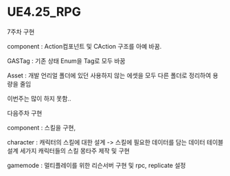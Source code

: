 # UE4.25_RPG

7주차 구현

component : Action컴포넌트 및 CAction 구조를 아예 바꿈.

GASTag : 기존 상태 Enum을 Tag로 모두 바꿈

Asset : 개발 언리얼 폴더에 있던 사용하지 않는 에셋을 모두 다른 폴더로 정리하여 용량을 줄임

이번주는 많이 하지 못함..

다음주차 구현

component : 스킬을 구현,

character : 캐릭터의 스킬에 대한 설계 -> 스킬에 필요한 데이터를 담는 데이터 테이블 설계 세가지 캐릭터들의 스킬 몽타주 제작 및 구현

gamemode : 멀티플레이를 위한 리슨서버 구현 및 rpc, replicate 설정